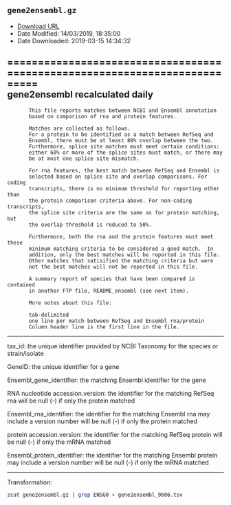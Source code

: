 ## `gene2ensembl.gz`

- [Download URL](ftp://ftp.ncbi.nlm.nih.gov/gene/DATA/gene2ensembl.gz)
- Date Modified: 14/03/2019, 18:35:00
- Date Downloaded: 2019-03-15 14:34:32

===========================================================================  
gene2ensembl                                    recalculated daily
---------------------------------------------------------------------------  
           This file reports matches between NCBI and Ensembl annotation
           based on comparison of rna and protein features.

           Matches are collected as follows.
           For a protein to be identified as a match between RefSeq and
           Ensembl, there must be at least 80% overlap between the two.
           Furthermore, splice site matches must meet certain conditions:
           either 60% or more of the splice sites must match, or there may 
           be at most one splice site mismatch.

           For rna features, the best match between RefSeq and Ensembl is 
           selected based on splice site and overlap comparisons. For coding 
           transcripts, there is no minimum threshold for reporting other than 
           the protein comparison criteria above. For non-coding transcripts, 
           the splice site criteria are the same as for protein matching, but 
           the overlap threshold is reduced to 50%.

           Furthermore, both the rna and the protein features must meet these 
           minimum matching criteria to be considered a good match.  In 
           addition, only the best matches will be reported in this file.  
           Other matches that satisified the matching criteria but were
           not the best matches will not be reported in this file.

           A summary report of species that have been compared is contained
           in another FTP file, README_ensembl (see next item).

           More notes about this file:

           tab-delimited
           one line per match between RefSeq and Ensembl rna/protein
           Column header line is the first line in the file.


---------------------------------------------------------------------------

tax_id:
           the unique identifier provided by NCBI Taxonomy
           for the species or strain/isolate

GeneID:
           the unique identifier for a gene

Ensembl_gene_identifier:
           the matching Ensembl identifier for the gene

RNA nucleotide accession.version:
           the identifier for the matching RefSeq rna
           will be null (-) if only the protein matched

Ensembl_rna_identifier:
           the identifier for the matching Ensembl rna
           may include a version number
           will be null (-) if only the protein matched

protein accession.version:
           the identifier for the matching RefSeq protein
           will be null (-) if only the mRNA matched

Ensembl_protein_identifier:
           the identifier for the matching Ensembl protein
           may include a version number
           will be null (-) if only the mRNA matched

---------------------------------------------------------------------------

Transformation:

```bash
zcat gene2ensembl.gz | grep ENSG0 > gene2ensembl_9606.tsv
```
